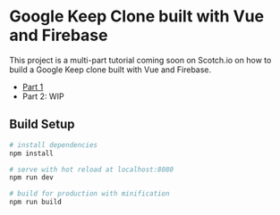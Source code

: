 # Google Keep Clone built with Vue and Firebase

This project is a multi-part tutorial coming soon on Scotch.io on how to build a Google Keep clone built with Vue and Firebase.

* [Part 1](https://github.com/SNiels/gkeep-vueifire/tree/Part_1)
* Part 2: WIP

## Build Setup

``` bash
# install dependencies
npm install

# serve with hot reload at localhost:8080
npm run dev

# build for production with minification
npm run build
```
